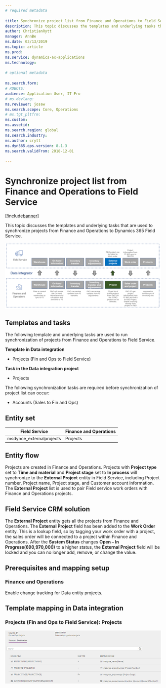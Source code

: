 ```yaml
---
# required metadata

title: Synchronize project list from Finance and Operations to Field Service
description: This topic discusses the templates and underlying tasks that are used to synchronize projects from Finance and Operations to Dynamics 365 Field Service.
author: ChristianRytt
manager: AnnBe
ms.date: 03/13/2019
ms.topic: article
ms.prod: 
ms.service: dynamics-ax-applications
ms.technology: 

# optional metadata

ms.search.form: 
# ROBOTS: 
audience: Application User, IT Pro
# ms.devlang: 
ms.reviewer: josaw
ms.search.scope: Core, Operations
# ms.tgt_pltfrm: 
ms.custom: 
ms.assetid: 
ms.search.region: global
ms.search.industry: 
ms.author: crytt
ms.dyn365.ops.version: 8.1.3 
ms.search.validFrom: 2018-12-01

---
```


# Synchronize project list from Finance and Operations to Field Service

[!include[banner](../includes/banner.md)]

This topic discusses the templates and underlying tasks that are used to synchronize projects from Finance and Operations to Dynamics 365 Field Service.

[![Synchronization of business processes between Finance and Operations and Field Service](./media/FSProjectOW.png)](./media/FSProjectOW.png)

## Templates and tasks
The following template and underlying tasks are used to run synchronization of projects from Finance and Operations to Field Service.

**Template in Data integration**
- Projects (Fin and Ops to Field Service)

**Task in the Data integration project**
- Projects

The following synchronization tasks are required before synchronization of project list can occur:
- Accounts (Sales to Fin and Ops) 

## Entity set
| Field Service           | Finance and Operations  |
|-------------------------|-------------------------|
|msdynce_externalprojects |	Projects                |

## Entity flow
Projects are created in Finance and Operations. Projects with **Project type** set to **Time and material** and **Project stage** set to **In process** will synchronize to the **External Project** entity in Field Service, including Project number, Project name, Project stage, and Customer account information. The **External Project** list is used to pair Field service work orders with Finance and Operations projects.

## Field Service CRM solution
The **External Project** entity gets all the projects from Finance and Operations. The **External Project** field has been added to the **Work Order** entity. This is a lookup field, so by tagging your work order with a project, the sales order will be connected to a project within Finance and Operations. After the **System Status** changes **Open – In Progress(690,970,000)** to a higher status, the **External Project** field will be locked and you can no longer add, remove, or change the value.

## Prerequisites and mapping setup
### Finance and Operations
Enable change tracking for Data entity projects.

## Template mapping in Data integration


### Projects (Fin and Ops to Field Service): Projects

[![Template mapping in Data integration](./media/FSProject1.png)](./media/FSProject1.png)
